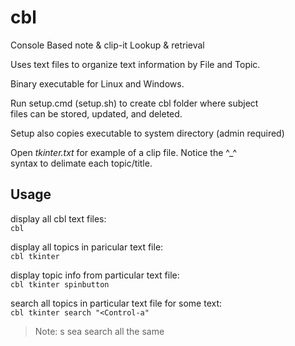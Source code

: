 # cbl
Console Based note &amp; clip-it Lookup &amp; retrieval

Uses text files to organize text information by File and Topic.

Binary executable for Linux and Windows.

Run setup.cmd (setup.sh) to create cbl folder where subject  
files can be stored, updated, and deleted.

Setup also copies executable to system directory (admin required)

Open _tkinter.txt_ for example of a clip file. Notice the ^_^  
syntax to delimate each topic/title.

## Usage

display all cbl text files:  
`cbl`

display all topics in paricular text file:  
`cbl tkinter`

display topic info from particular text file:  
`cbl tkinter spinbutton`

search all topics in particular text file for some text:  
`cbl tkinter search "<Control-a"`
>Note: s sea search all the same





